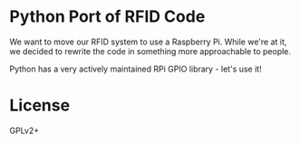 # Python Port of RFID Code

We want to move our RFID system to use a Raspberry Pi. While we're at it, we
decided to rewrite the code in something more approachable to people.

Python has a very actively maintained RPi GPIO library - let's use it!

# License

GPLv2+
